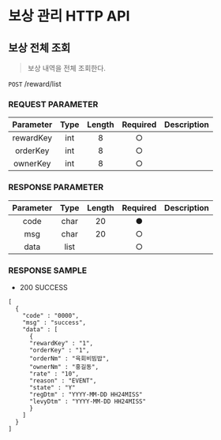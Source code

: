 # 보상 관리 HTTP API
## 보상 전체 조회
> 보상 내역을 전체 조회한다.

 ```POST``` /reward/list
### REQUEST PARAMETER
|Parameter| Type | Length | Required| Description|
|:--:|:--:|:--:|:--:|--|
|rewardKey | int | 8 |○|
|orderKey|  int | 8|○|
|ownerKey|  int | 8|○|
### RESPONSE PARAMETER
|Parameter| Type | Length | Required| Description|
|:--:|:--:|:--:|:--:|--|
| code | char | 20 |●|
|msg| char | 20|○|
|data| list | |○|
### RESPONSE SAMPLE
- 200 SUCCESS
```
[
  {
    "code" : "0000",
    "msg" : "success",
    "data" : [
      {
      "rewardKey" : "1",
      "orderKey" : "1",
      "orderNm" : "육회비빔밥",
      "ownerNm" : "홍길동",
      "rate" : "10",
      "reason" : "EVENT",
      "state" : "Y"
      "regDtm" : "YYYY-MM-DD HH24MISS"
      "levyDtm" : "YYYY-MM-DD HH24MISS"
      }
    ]
  }
]
```